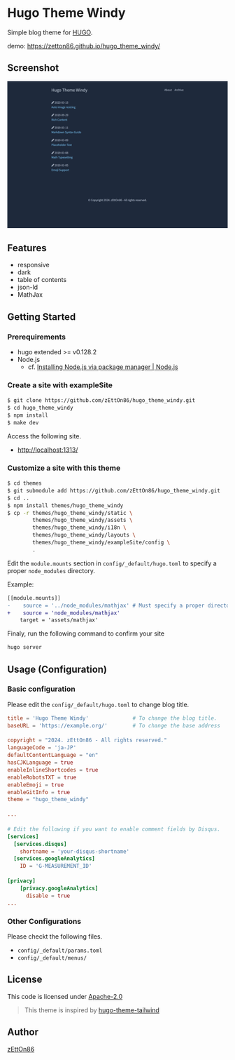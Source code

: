 # Hugo Theme Windy
Simple blog theme for [HUGO](https://gohugo.io/).

demo: https://zetton86.github.io/hugo_theme_windy/

## Screenshot
![screenshot](https://raw.githubusercontent.com/zEttOn86/hugo_theme_windy/main/images/screenshot.png)

## Features
- responsive
- dark
- table of contents
- json-ld
- MathJax

## Getting Started

### Prerequirements
- hugo extended >= v0.128.2
- Node.js
  - cf. [Installing Node.js via package manager | Node.js](https://nodejs.org/en/download/package-manager/)

### Create a site with exampleSite
```bash
$ git clone https://github.com/zEttOn86/hugo_theme_windy.git
$ cd hugo_theme_windy
$ npm install
$ make dev
```
Access the following site.
- [http://localhost:1313/](http://localhost:1313/)


### Customize a site with this theme
```bash
$ cd themes
$ git submodule add https://github.com/zEttOn86/hugo_theme_windy.git
$ cd ..
$ npm install themes/hugo_theme_windy
$ cp -r themes/hugo_theme_windy/static \
        themes/hugo_theme_windy/assets \
        themes/hugo_theme_windy/i18n \
        themes/hugo_theme_windy/layouts \
        themes/hugo_theme_windy/exampleSite/config \
        .
```

Edit the `module.mounts` section in `config/_default/hugo.toml` to specify a proper `node_modules` directory. 

Example:
```diff
[[module.mounts]]
-    source = '../node_modules/mathjax' # Must specify a proper directory for node_modules.
+    source = 'node_modules/mathjax'
    target = 'assets/mathjax'
```

Finaly, run the following command to confirm your site
```bash
hugo server
```

## Usage (Configuration)

### Basic configuration
Please edit the `config/_default/hugo.toml` to change blog title.

```toml
title = 'Hugo Theme Windy'              # To change the blog title.
baseURL = 'https://example.org/'        # To change the base address

copyright = "2024. zEttOn86 - All rights reserved."
languageCode = 'ja-JP'
defaultContentLanguage = "en"
hasCJKLanguage = true
enableInlineShortcodes = true
enableRobotsTXT = true
enableEmoji = true
enableGitInfo = true
theme = "hugo_theme_windy"

...

# Edit the following if you want to enable comment fields by Disqus.
[services]
  [services.disqus]
    shortname = 'your-disqus-shortname'
  [services.googleAnalytics]
    ID = 'G-MEASUREMENT_ID'

[privacy]
    [privacy.googleAnalytics]
      disable = true
...
```

### Other Configurations
Please checkt the following files.
- `config/_default/params.toml`
- `config/_default/menus/`


## License
This code is licensed under [Apache-2.0](https://github.com/zEttOn86/hugo_theme_windy/blob/main/LICENSE)

> This theme is inspired by [hugo-theme-tailwind](https://github.com/tomowang/hugo-theme-tailwind/tree/main)

## Author
[zEttOn86](https://zetton86.github.io/)